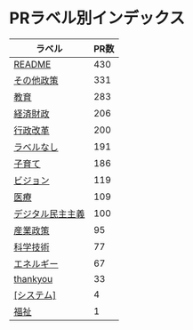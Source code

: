 # PRラベル別インデックス

| ラベル | PR数 |
|--------|------|
| [README](label_README.md) | 430 |
| [その他政策](label_その他政策.md) | 331 |
| [教育](label_教育.md) | 283 |
| [経済財政](label_経済財政.md) | 206 |
| [行政改革](label_行政改革.md) | 200 |
| [ラベルなし](label_ラベルなし.md) | 191 |
| [子育て](label_子育て.md) | 186 |
| [ビジョン](label_ビジョン.md) | 119 |
| [医療](label_医療.md) | 109 |
| [デジタル民主主義](label_デジタル民主主義.md) | 100 |
| [産業政策](label_産業政策.md) | 95 |
| [科学技術](label_科学技術.md) | 77 |
| [エネルギー](label_エネルギー.md) | 67 |
| [thankyou](label_thankyou.md) | 33 |
| [[システム]](label_[システム].md) | 4 |
| [福祉](label_福祉.md) | 1 |
